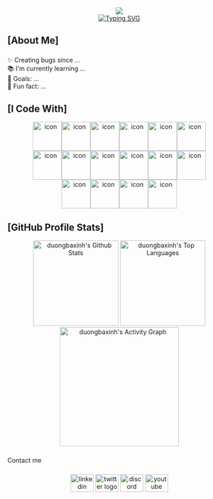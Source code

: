 


<div align="center">
  <a href="https://git.io/typing-svg">
    <img src="[https://readme-typing-svg.demolab.com?font=Fira+Code&weight=500&size=19&pause=1000&width=435&lines=Duong+Ba+Xinh+dev](https://www.google.com/imgres?q=background%20coder&imgurl=https%3A%2F%2Fimage.slidesdocs.com%2Fresponsive-images%2Fbackground%2Fan-illustration-depicting-the-world-of-coding-and-programming-in-3d-powerpoint-background_8cd0b4017f__960_540.jpg&imgrefurl=https%3A%2F%2Fslidesdocs.com%2Fbackground%2Fan-illustration-depicting-the-world-of-coding-and-programming-in-3d-powerpoint-background_8cd0b4017f&docid=rESmPOIpe1KSAM&tbnid=Gw5RICnpuXzbuM&vet=12ahUKEwj7orqkieqHAxUnTmwGHTpzEkk4ChAzegQIChAA..i&w=960&h=540&hcb=2&ved=2ahUKEwj7orqkieqHAxUnTmwGHTpzEkk4ChAzegQIChAA)"/>
  </a>
</div>
<div align="center">
<a href="https://git.io/typing-svg"><img src="https://readme-typing-svg.demolab.com?font=Fira+Code&weight=500&size=34&pause=1000&color=5170FF&width=435&lines=Hey%F0%9F%91%8Beveryone!;I'm+Duong+Ba+Xinh" alt="Typing SVG" /></a>
</div>

<h2  align="left">[About Me]</h2>

###

<p align="left">✨ Creating bugs since ...<br>📚 I'm currently learning ...<br>🎯 Goals: ...<br>🎲 Fun fact: ...</p>

###

<h2 align="left">[I Code With]</h2>

<div align="center" style="display: flex; align-items: flex-start; justify-content: center;">
  <img
    src="https://techstack-generator.vercel.app/js-icon.svg"
    alt="icon"
    width="65"
    height="65"
  /><img
    src="https://techstack-generator.vercel.app/ts-icon.svg"
    alt="icon"
    width="65"
    height="65"
  /><img
    src="https://techstack-generator.vercel.app/react-icon.svg"
    alt="icon"
    width="65"
    height="65" 
  /><img
    src="https://techstack-generator.vercel.app/redux-icon.svg"
    alt="icon"
    width="65"
    height="65"
  /><img
    src="https://techstack-generator.vercel.app/sass-icon.svg"
    alt="icon"
    width="65"
    height="65"
  /><img
    src="https://techstack-generator.vercel.app/python-icon.svg"
    alt="icon"
    width="65"
    height="65"
  />
</div>

<div align="center" style="display: flex; align-items: flex-start; justify-content: center;">
  <img
    src="https://techstack-generator.vercel.app/django-icon.svg"
    alt="icon"
    width="65"
    height="65"
  /><img
    src="https://techstack-generator.vercel.app/restapi-icon.svg"
    alt="icon"
    width="65"
    height="65"
  /><img
    src="https://techstack-generator.vercel.app/github-icon.svg"
    alt="icon"
    width="65"
    height="65"
  /><img
    src="https://techstack-generator.vercel.app/docker-icon.svg"
    alt="icon"
    width="65"
    height="65"
  /><img
    src="https://techstack-generator.vercel.app/aws-icon.svg"
    alt="icon"
    width="65"
    height="65"
  /><img
    src="https://techstack-generator.vercel.app/mysql-icon.svg"
    alt="icon"
    width="65"
    height="65"
  />
</div>
<div align="center" style="display: flex; align-items: flex-start; justify-content: center;">
  <img
    src="https://techstack-generator.vercel.app/nginx-icon.svg"
    alt="icon"
    width="65"
    height="65"
  /><img
    src="https://techstack-generator.vercel.app/prettier-icon.svg"
    alt="icon"
    width="65"
    height="65"
  /><img
    src="https://techstack-generator.vercel.app/eslint-icon.svg"
    alt="icon"
    width="65"
    height="65"
  /><img
    src="https://techstack-generator.vercel.app/java-icon.svg"
    alt="icon"
    width="65"
    height="65"
  />
</div>

<h2  align="left">[GitHub Profile Stats]</h2>
<div align="center">
  <img alt="duongbaxinh's Github Stats" src="https://github-readme-stats.vercel.app/api?username=duongbaxinh&show_icons=true&include_all_commits=true&count_private=true&theme=react&hide_border=true&bg_color=1F222E&title_color=5170FFFF&icon_color=F8D866" height="192px"/>
  <img alt="duongbaxinh's Top Languages" src="https://github-readme-stats.vercel.app/api/top-langs/?username=duongbaxinh&langs_count=8&layout=compact&theme=react&hide_border=true&bg_color=1F222E&title_color=5170FFFF&icon_color=F8D866&hide=Jupyter%20Notebook,Roff" height="192px"/>
  <img alt="duongbaxinh's Activity Graph" src="https://github-readme-activity-graph.vercel.app/graph?username=duongbaxinh&bg_color=1F222E&color=5170FFFF&line=5170FFFF&point=FFFFFF&area=true&hide_border=true&radius=8" height="268px"/>
</div>

###

<p align="left">Contact me</p>

###

<div align="center">
  <img src="https://raw.githubusercontent.com/maurodesouza/profile-readme-generator/master/src/assets/icons/social/linkedin/default.svg" width="52" height="40" alt="linkedin logo"  />
  <img src="https://raw.githubusercontent.com/maurodesouza/profile-readme-generator/master/src/assets/icons/social/twitter/default.svg" width="52" height="40" alt="twitter logo"  />
  <img src="https://raw.githubusercontent.com/maurodesouza/profile-readme-generator/master/src/assets/icons/social/discord/default.svg" width="52" height="40" alt="discord logo"  />
  <img src="https://raw.githubusercontent.com/maurodesouza/profile-readme-generator/master/src/assets/icons/social/youtube/default.svg" width="52" height="40" alt="youtube logo"  />
</div>
